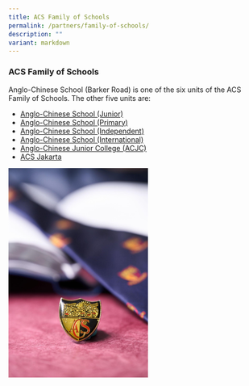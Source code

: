 ```yaml
---
title: ACS Family of Schools
permalink: /partners/family-of-schools/
description: ""
variant: markdown
---
```

### **ACS Family of Schools**
Anglo-Chinese School (Barker Road) is one of the six units of the ACS Family of Schools. The other five units are:

*   [Anglo-Chinese School (Junior)](https://acsj.moe.edu.sg/)
*   [Anglo-Chinese School (Primary)](https://acspri.moe.edu.sg/)
*   [Anglo-Chinese School (Independent)](https://www.acsindep.moe.edu.sg/)
*   [Anglo-Chinese School (International)](https://www.acsinternational.edu.sg/en/home-7/)
*   [Anglo-Chinese Junior College (ACJC)](https://acjc.moe.edu.sg/)
*   [ACS Jakarta](https://www.acsjakarta.sch.id/)

<img src="/images/acsfam.jpg" style="width:55%">